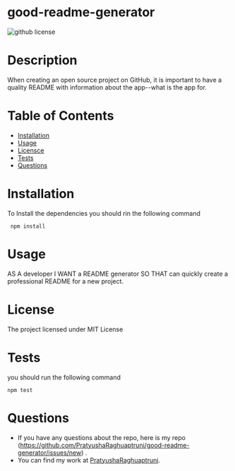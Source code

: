 # good-readme-generator

  ![github license](https://img.shields.io/badge/license-MIT-green)

  # Description 
   When creating an open source project on GitHub, it is important to have a quality README with information about the app--what is the app for.

  # Table of Contents 

  * [Installation](#installation)
  * [Usage](#usage)
  * [Licensce](#license)
  * [Tests](#test)
  * [Questions](#Questions)

  # Installation
  To Install the dependencies you should rin the following command
  <pre><code> npm install</code></pre>

  # Usage
  AS A developer I WANT a README generator SO THAT can quickly create a professional README for a new project.

  # License
  The project licensed under 
  MIT License

  # Tests
  you should run the following command 
  <pre><code>npm test</code></pre>
  
  # Questions
  * If you have any questions about the repo, here is my repo 
  (https://github.com/PratyushaRaghuaptruni/good-readme-generator/issues/new) . 
  * You can find  my work at [PratyushaRaghuaptruni](https://github.com/PratyushaRaghuaptruni).
  